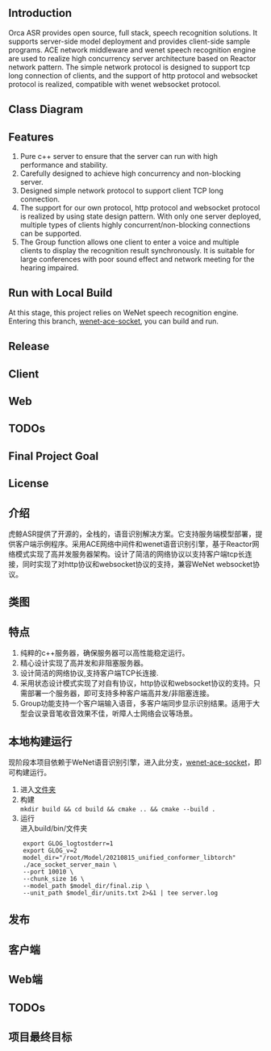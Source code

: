 ## Introduction
Orca ASR provides open source, full stack, speech recognition solutions. It supports server-side model deployment and provides client-side sample programs. ACE network middleware and wenet speech recognition engine are used to realize high concurrency server architecture based on Reactor network pattern. The simple network protocol is designed to support tcp long connection of clients, and the support of http protocol and websocket protocol is realized, compatible with wenet websocket protocol.

## Class Diagram


## Features
1. Pure c++ server to ensure that the server can run with high performance and stability.
2. Carefully designed to achieve high concurrency and non-blocking server.
3. Designed simple network protocol to support client TCP long connection.
4. The support for our own protocol, http protocol and websocket protocol is realized by using state design pattern. With only one server deployed, multiple types of clients highly concurrent/non-blocking connections can be supported.
5. The Group function allows one client to enter a voice and multiple clients to display the recognition result synchronously. It is suitable for large conferences with poor sound effect and network meeting for the hearing impaired.


## Run with Local Build
At this stage, this project relies on WeNet speech recognition engine. Entering this branch, [wenet-ace-socket](https://github.com/JosephTech/wenet-ace-socket), you can build and run.


## Release


## Client


## Web


## TODOs


## Final Project Goal



## License

## 介绍
虎鲸ASR提供了开源的，全栈的，语音识别解决方案。它支持服务端模型部署，提供客户端示例程序。采用ACE网络中间件和wenet语音识别引擎，基于Reactor网络模式实现了高并发服务器架构。设计了简洁的网络协议以支持客户端tcp长连接，同时实现了对http协议和websocket协议的支持，兼容WeNet websocket协议。

## 类图

## 特点
1. 纯粹的c++服务器，确保服务器可以高性能稳定运行。
2. 精心设计实现了高并发和非阻塞服务器。
3. 设计简洁的网络协议,支持客户端TCP长连接.
4. 采用状态设计模式实现了对自有协议，http协议和websocket协议的支持。只需部署一个服务器，即可支持多种客户端高并发/非阻塞连接。
5. Group功能支持一个客户端输入语音，多客户端同步显示识别结果。适用于大型会议录音笔收音效果不佳，听障人士网络会议等场景。

## 本地构建运行
现阶段本项目依赖于WeNet语音识别引擎，进入此分支，[wenet-ace-socket](https://github.com/JosephTech/wenet-ace-socket)，即可构建运行。

1. 进入[文件夹](https://github.com/JosephTech/wenet-ace-socket/tree/main/runtime/libtorch)
2. 构建  
   `mkdir build && cd build && cmake .. && cmake --build .`
3. 运行  
    进入build/bin/文件夹
```
    export GLOG_logtostderr=1
    export GLOG_v=2
    model_dir="/root/Model/20210815_unified_conformer_libtorch"
    ./ace_socket_server_main \
    --port 10010 \
    --chunk_size 16 \
    --model_path $model_dir/final.zip \
    --unit_path $model_dir/units.txt 2>&1 | tee server.log
```

## 发布

## 客户端

## Web端

## TODOs

## 项目最终目标

